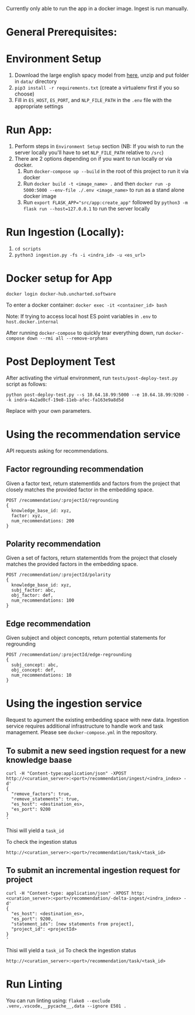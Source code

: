 Currently only able to run the app in a docker image. Ingest is run manually. 

# General Prerequisites:

# Environment Setup
1. Download the large english spacy model from [here](https://spacy.io/models/en), unzip and put folder in `data/` directory
2. `pip3 install -r requirements.txt` (create a virtualenv first if you so choose)
3. Fill in `ES_HOST`, `ES_PORT`, and `NLP_FILE_PATH` in the `.env` file with the appropriate settings

# Run App:
1. Perform steps in `Environment Setup` section (NB: If you wish to run the server locally you'll have to set `NLP_FILE_PATH` relative to `/src`)
2. There are 2 options depending on if you want to run locally or via docker.
    1. Run `docker-compose up --build` in the root of this project to run it via docker
    2. Run `docker build -t <image_name> .` and then `docker run -p 5000:5000 --env-file ./.env <image_name>` to run as a stand alone docker image
    3. Run `export FLASK_APP="src/app:create_app"` followed by `python3 -m flask run --host=127.0.0.1` to run the server locally

# Run Ingestion (Locally):
1. `cd scripts`
2. `python3 ingestion.py -fs -i <indra_id> -u <es_url>`


# Docker setup for App

`docker login docker-hub.uncharted.software`

To enter a docker container: `docker exec -it <container_id> bash`

Note: If trying to access local host ES point variables in `.env` to `host.docker.internal`

After running `docker-compose` to quickly tear everything down, run `docker-compose down --rmi all --remove-orphans`

# Post Deployment Test

After activating the virtual environment, run `tests/post-deploy-test.py` script as follows:

`python post-deploy-test.py --s 10.64.18.99:5000 --e 10.64.18.99:9200 --k indra-4a2ad0cf-19e8-11eb-afec-fa163e9a8d5d `

Replace with your own parameters. 


# Using the recommendation service
API requests asking for recommendations.

## Factor regrounding recommendation
Given a factor text, return statementIds and factors from the project that closely matches the provided factor in the embedding space.

```
POST /recommendation/:projectId/regrounding
{
  knowledge_base_id: xyz,
  factor: xyz,
  num_recommendations: 200
}
```


## Polarity recommendation
Given a set of factors, return statementIds from the project that closely matches the provided factors in the embedding space.

```
POST /recommendation/:projectId/polarity
{
  knowledge_base_id: xyz,
  subj_factor: abc,
  obj_factor: def,
  num_recommendations: 100
}
```


## Edge recommendation
Given subject and object concepts, return potential statements for regrounding
```
POST /recommendation/:projectId/edge-regrounding
{
  subj_concept: abc,
  obj_concept: def,
  num_recommendations: 10
}
```


# Using the ingestion service
Request to agument the existing embedding space with new data. Ingestion service requires additional infrastructure to handle work and task management. Please see `docker-compose.yml` in the repository.

## To submit a new seed ingstion request for a new knowledge baase

```
curl -H "Content-type:application/json" -XPOST http://<curation_server>:<port>/recommendation/ingest/<indra_index> -d'
{
  "remove_factors": true,
  "remove_statements": true,
  "es_host": <destination_es>,
  "es_port": 9200
}
'
```
Thisi will yield a `task_id`


To check the ingestion status
```
http://<curation_server>:<port>/recommendation/task/<task_id>
```

## To submit an incremental ingestion request for project

```
curl -H "Content-type: application/json" -XPOST http:<curation_server>:<port>/recommendation/-delta-ingest/<indra_index> -d'
{
  "es_host": <destination_es>,
  "es_port": 9200,
  "statement_ids": [new statements from project],
  "project_id": <projectId>
}
'
```

Thisi will yield a `task_id`
To check the ingestion status
```
http://<curation_server>:<port>/recommendation/task/<task_id>
```


# Run Linting
You can run linting using: `flake8 --exclude .venv,.vscode,__pycache__,data --ignore E501 .`
